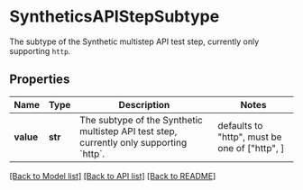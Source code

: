 # SyntheticsAPIStepSubtype

The subtype of the Synthetic multistep API test step, currently only supporting `http`.

## Properties
Name | Type | Description | Notes
------------ | ------------- | ------------- | -------------
**value** | **str** | The subtype of the Synthetic multistep API test step, currently only supporting &#x60;http&#x60;. | defaults to "http",  must be one of ["http", ]

[[Back to Model list]](README.md#documentation-for-models) [[Back to API list]](README.md#documentation-for-api-endpoints) [[Back to README]](README.md)



